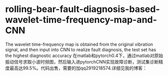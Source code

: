 # rolling-bear-fault-diagnosis-based-wavelet-time-frequency-map-and-CNN
The wavelet time-frequency map is obtained from the original vibration signal, and then input into CNN to realize fault diagnosis, the test set has the highest diagnostic accuracy
在matlab和pytorch0.4下，通过matlab对原始振动信号求取小波时频图，然后输入进pytorchCNN实现故障诊断，测试集诊断精度最高达99.5%。代码出售，需要的加qq2919218574.详细见我的博客：
